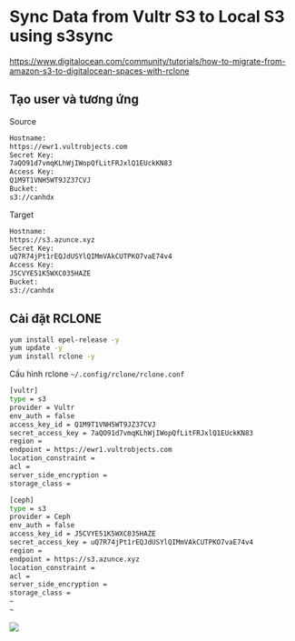 # Sync Data from Vultr S3 to Local S3 using s3sync
https://www.digitalocean.com/community/tutorials/how-to-migrate-from-amazon-s3-to-digitalocean-spaces-with-rclone

## Tạo user và tương ứng 
Source 
```sh 
Hostname:
https://ewr1.vultrobjects.com
Secret Key:
7aQO91d7vmqKLhWjIWopQfLitFRJxlQ1EUckKN83
Access Key:
Q1M9T1VNH5WT9JZ37CVJ 
Bucket:
s3://canhdx  
```

Target 
```sh
Hostname:
https://s3.azunce.xyz
Secret Key:
uQ7R74jPt1rEQJdUSYlQIMmVAkCUTPKO7vaE74v4
Access Key:
J5CVYE51K5WXC035HAZE 
Bucket:
s3://canhdx  
```


## Cài đặt RCLONE 

```sh 
yum install epel-release -y 
yum update -y 
yum install rclone -y 
```

Cấu hình rclone `~/.config/rclone/rclone.conf`
```sh 
[vultr]
type = s3
provider = Vultr
env_auth = false
access_key_id = Q1M9T1VNH5WT9JZ37CVJ
secret_access_key = 7aQO91d7vmqKLhWjIWopQfLitFRJxlQ1EUckKN83
region =
endpoint = https://ewr1.vultrobjects.com
location_constraint =
acl =
server_side_encryption =
storage_class =

[ceph]
type = s3
provider = Ceph
env_auth = false
access_key_id = J5CVYE51K5WXC035HAZE
secret_access_key = uQ7R74jPt1rEQJdUSYlQIMmVAkCUTPKO7vaE74v4
region =
endpoint = https://s3.azunce.xyz
location_constraint =
acl =
server_side_encryption =
storage_class =
~                                                                                           
~                    
```

![](https://i.imgur.com/hppp889.png)